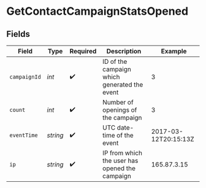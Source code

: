 # GetContactCampaignStatsOpened


## Fields

| Field                                          | Type                                           | Required                                       | Description                                    | Example                                        |
| ---------------------------------------------- | ---------------------------------------------- | ---------------------------------------------- | ---------------------------------------------- | ---------------------------------------------- |
| `campaignId`                                   | *int*                                          | :heavy_check_mark:                             | ID of the campaign which generated the event   | 3                                              |
| `count`                                        | *int*                                          | :heavy_check_mark:                             | Number of openings of the campaign             | 3                                              |
| `eventTime`                                    | *string*                                       | :heavy_check_mark:                             | UTC date-time of the event                     | 2017-03-12T20:15:13Z                           |
| `ip`                                           | *string*                                       | :heavy_check_mark:                             | IP from which the user has opened the campaign | 165.87.3.15                                    |